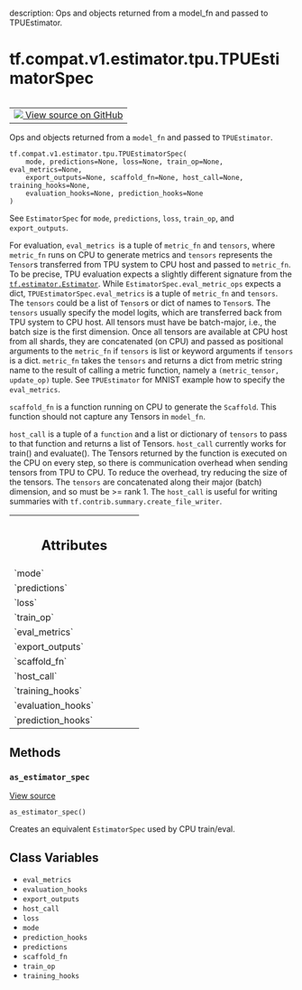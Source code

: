 description: Ops and objects returned from a model_fn and passed to TPUEstimator.

<div itemscope itemtype="http://developers.google.com/ReferenceObject">
<meta itemprop="name" content="tf.compat.v1.estimator.tpu.TPUEstimatorSpec" />
<meta itemprop="path" content="Stable" />
<meta itemprop="property" content="__new__"/>
<meta itemprop="property" content="as_estimator_spec"/>
<meta itemprop="property" content="eval_metrics"/>
<meta itemprop="property" content="evaluation_hooks"/>
<meta itemprop="property" content="export_outputs"/>
<meta itemprop="property" content="host_call"/>
<meta itemprop="property" content="loss"/>
<meta itemprop="property" content="mode"/>
<meta itemprop="property" content="prediction_hooks"/>
<meta itemprop="property" content="predictions"/>
<meta itemprop="property" content="scaffold_fn"/>
<meta itemprop="property" content="train_op"/>
<meta itemprop="property" content="training_hooks"/>
</div>

# tf.compat.v1.estimator.tpu.TPUEstimatorSpec

<!-- Insert buttons and diff -->

<table class="tfo-notebook-buttons tfo-api nocontent" align="left">
<td>
  <a target="_blank" href="https://github.com/tensorflow/estimator/tree/master/tensorflow_estimator/python/estimator/tpu/tpu_estimator.py">
    <img src="https://www.tensorflow.org/images/GitHub-Mark-32px.png" />
    View source on GitHub
  </a>
</td>
</table>



Ops and objects returned from a `model_fn` and passed to `TPUEstimator`.

<pre class="devsite-click-to-copy prettyprint lang-py tfo-signature-link">
<code>tf.compat.v1.estimator.tpu.TPUEstimatorSpec(
    mode, predictions=None, loss=None, train_op=None, eval_metrics=None,
    export_outputs=None, scaffold_fn=None, host_call=None, training_hooks=None,
    evaluation_hooks=None, prediction_hooks=None
)
</code></pre>



<!-- Placeholder for "Used in" -->

See `EstimatorSpec` for `mode`, `predictions`, `loss`, `train_op`, and
`export_outputs`.

For evaluation, `eval_metrics `is a tuple of `metric_fn` and `tensors`, where
`metric_fn` runs on CPU to generate metrics and `tensors` represents the
`Tensor`s transferred from TPU system to CPU host and passed to `metric_fn`.
To be precise, TPU evaluation expects a slightly different signature from the
<a href="../../../../../tf/estimator/Estimator.md"><code>tf.estimator.Estimator</code></a>. While `EstimatorSpec.eval_metric_ops` expects a
dict, `TPUEstimatorSpec.eval_metrics` is a tuple of `metric_fn` and `tensors`.
The `tensors` could be a list of `Tensor`s or dict of names to `Tensor`s. The
`tensors` usually specify the model logits, which are transferred back from
TPU system to CPU host. All tensors must have be batch-major, i.e., the batch
size is the first dimension. Once all tensors are available at CPU host from
all shards, they are concatenated (on CPU) and passed as positional arguments
to the `metric_fn` if `tensors` is list or keyword arguments if `tensors` is
a dict. `metric_fn` takes the `tensors` and returns a dict from metric string
name to the result of calling a metric function, namely a `(metric_tensor,
update_op)` tuple. See `TPUEstimator` for MNIST example how to specify the
`eval_metrics`.

`scaffold_fn` is a function running on CPU to generate the `Scaffold`. This
function should not capture any Tensors in `model_fn`.

`host_call` is a tuple of a `function` and a list or dictionary of `tensors`
to pass to that function and returns a list of Tensors. `host_call` currently
works for train() and evaluate(). The Tensors returned by the function is
executed on the CPU on every step, so there is communication overhead when
sending tensors from TPU to CPU. To reduce the overhead, try reducing the
size of the tensors. The `tensors` are concatenated along their major (batch)
dimension, and so must be >= rank 1. The `host_call` is useful for writing
summaries with `tf.contrib.summary.create_file_writer`.



<!-- Tabular view -->
 <table class="responsive fixed orange">
<colgroup><col width="214px"><col></colgroup>
<tr><th colspan="2"><h2 class="add-link">Attributes</h2></th></tr>

<tr>
<td>
`mode`
</td>
<td>

</td>
</tr><tr>
<td>
`predictions`
</td>
<td>

</td>
</tr><tr>
<td>
`loss`
</td>
<td>

</td>
</tr><tr>
<td>
`train_op`
</td>
<td>

</td>
</tr><tr>
<td>
`eval_metrics`
</td>
<td>

</td>
</tr><tr>
<td>
`export_outputs`
</td>
<td>

</td>
</tr><tr>
<td>
`scaffold_fn`
</td>
<td>

</td>
</tr><tr>
<td>
`host_call`
</td>
<td>

</td>
</tr><tr>
<td>
`training_hooks`
</td>
<td>

</td>
</tr><tr>
<td>
`evaluation_hooks`
</td>
<td>

</td>
</tr><tr>
<td>
`prediction_hooks`
</td>
<td>

</td>
</tr>
</table>



## Methods

<h3 id="as_estimator_spec"><code>as_estimator_spec</code></h3>

<a target="_blank" href="https://github.com/tensorflow/estimator/tree/master/tensorflow_estimator/python/estimator/tpu/tpu_estimator.py">View source</a>

<pre class="devsite-click-to-copy prettyprint lang-py tfo-signature-link">
<code>as_estimator_spec()
</code></pre>

Creates an equivalent `EstimatorSpec` used by CPU train/eval.




## Class Variables

* `eval_metrics` <a id="eval_metrics"></a>
* `evaluation_hooks` <a id="evaluation_hooks"></a>
* `export_outputs` <a id="export_outputs"></a>
* `host_call` <a id="host_call"></a>
* `loss` <a id="loss"></a>
* `mode` <a id="mode"></a>
* `prediction_hooks` <a id="prediction_hooks"></a>
* `predictions` <a id="predictions"></a>
* `scaffold_fn` <a id="scaffold_fn"></a>
* `train_op` <a id="train_op"></a>
* `training_hooks` <a id="training_hooks"></a>
